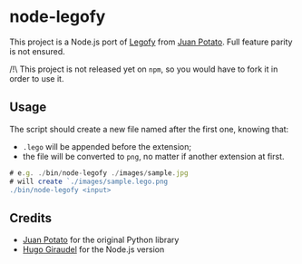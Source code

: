 # node-legofy

This project is a Node.js port of [Legofy](https://github.com/JuanPotato/Legofy) from [Juan Potato](https://github.com/JuanPotato). Full feature parity is not ensured.

/!\ This project is not released yet on `npm`, so you would have to fork it in order to use it.

## Usage

The script should create a new file named after the first one, knowing that:

* `.lego` will be appended before the extension;
* the file will be converted to `png`, no matter if another extension at first.

```js
# e.g. ./bin/node-legofy ./images/sample.jpg
# will create `./images/sample.lego.png
./bin/node-legofy <input>
```

## Credits

* [Juan Potato](https://github.com/JuanPotato) for the original Python library
* [Hugo Giraudel](https://twitter.com/HugoGiraudel) for the Node.js version

